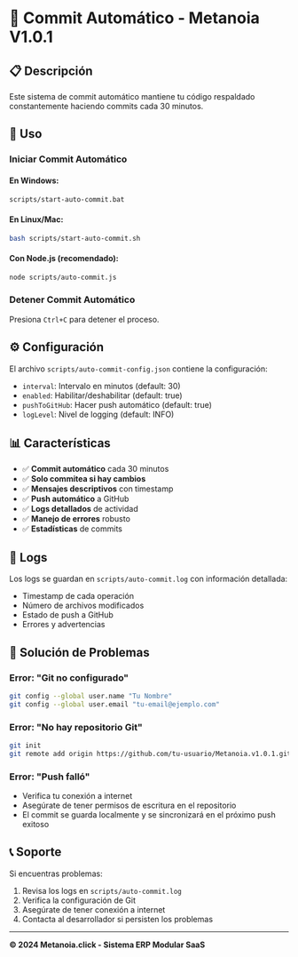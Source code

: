 # 🤖 Commit Automático - Metanoia V1.0.1

## 📋 Descripción

Este sistema de commit automático mantiene tu código respaldado constantemente haciendo commits cada 30 minutos.

## 🚀 Uso

### Iniciar Commit Automático

#### En Windows:
```bash
scripts/start-auto-commit.bat
```

#### En Linux/Mac:
```bash
bash scripts/start-auto-commit.sh
```

#### Con Node.js (recomendado):
```bash
node scripts/auto-commit.js
```

### Detener Commit Automático

Presiona `Ctrl+C` para detener el proceso.

## ⚙️ Configuración

El archivo `scripts/auto-commit-config.json` contiene la configuración:

- `interval`: Intervalo en minutos (default: 30)
- `enabled`: Habilitar/deshabilitar (default: true)
- `pushToGitHub`: Hacer push automático (default: true)
- `logLevel`: Nivel de logging (default: INFO)

## 📊 Características

- ✅ **Commit automático** cada 30 minutos
- ✅ **Solo commitea si hay cambios**
- ✅ **Mensajes descriptivos** con timestamp
- ✅ **Push automático** a GitHub
- ✅ **Logs detallados** de actividad
- ✅ **Manejo de errores** robusto
- ✅ **Estadísticas** de commits

## 📝 Logs

Los logs se guardan en `scripts/auto-commit.log` con información detallada:

- Timestamp de cada operación
- Número de archivos modificados
- Estado de push a GitHub
- Errores y advertencias

## 🔧 Solución de Problemas

### Error: "Git no configurado"
```bash
git config --global user.name "Tu Nombre"
git config --global user.email "tu-email@ejemplo.com"
```

### Error: "No hay repositorio Git"
```bash
git init
git remote add origin https://github.com/tu-usuario/Metanoia.v1.0.1.git
```

### Error: "Push falló"
- Verifica tu conexión a internet
- Asegúrate de tener permisos de escritura en el repositorio
- El commit se guarda localmente y se sincronizará en el próximo push exitoso

## 📞 Soporte

Si encuentras problemas:

1. Revisa los logs en `scripts/auto-commit.log`
2. Verifica la configuración de Git
3. Asegúrate de tener conexión a internet
4. Contacta al desarrollador si persisten los problemas

---

**© 2024 Metanoia.click - Sistema ERP Modular SaaS**

